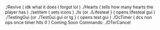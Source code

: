 ./Revive ( idk what it does I forgot lol )
./Hearts <player> ( tells how many hearts the player has ) 
./setitem <item> ( sets icons )
./ls {or ./Lifesteal } ( opens lifesteal gui )
./TestingGui {or ./TestGui gui or tg } ( opens test gui )
./DcTimer <time> ( dcs non ops once timer hits 0 )
Coming Soon Commands:
./DTerCancel
